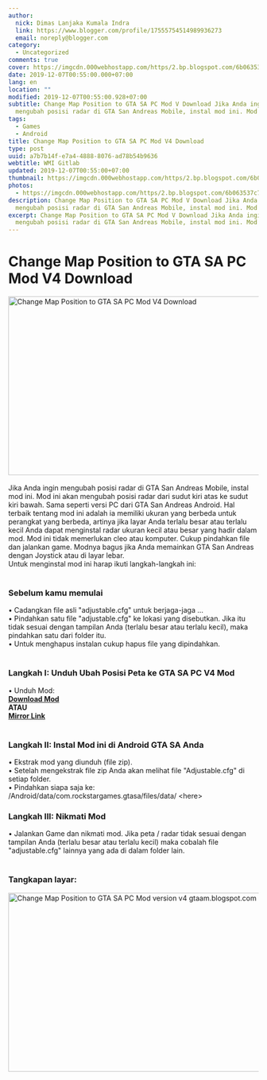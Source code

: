 ```yaml
---
author:
  nick: Dimas Lanjaka Kumala Indra
  link: https://www.blogger.com/profile/17555754514989936273
  email: noreply@blogger.com
category:
  - Uncategorized
comments: true
cover: https://imgcdn.000webhostapp.com/https/2.bp.blogspot.com/6b063537c79ace6e9123dd35249248fa.jpeg
date: 2019-12-07T00:55:00.000+07:00
lang: en
location: ""
modified: 2019-12-07T00:55:00.928+07:00
subtitle: Change Map Position to GTA SA PC Mod V Download Jika Anda ingin
  mengubah posisi radar di GTA San Andreas Mobile, instal mod ini. Mod
tags:
  - Games
  - Android
title: Change Map Position to GTA SA PC Mod V4 Download
type: post
uuid: a7b7b14f-e7a4-4888-8076-ad78b54b9636
webtitle: WMI Gitlab
updated: 2019-12-07T00:55:00+07:00
thumbnail: https://imgcdn.000webhostapp.com/https/2.bp.blogspot.com/6b063537c79ace6e9123dd35249248fa.jpeg
photos:
  - https://imgcdn.000webhostapp.com/https/2.bp.blogspot.com/6b063537c79ace6e9123dd35249248fa.jpeg
description: Change Map Position to GTA SA PC Mod V Download Jika Anda ingin
  mengubah posisi radar di GTA San Andreas Mobile, instal mod ini. Mod
excerpt: Change Map Position to GTA SA PC Mod V Download Jika Anda ingin
  mengubah posisi radar di GTA San Andreas Mobile, instal mod ini. Mod
---
```


<div id="A-G-C" date="20 Nov 2019 17:54:52"><!--original--><div id="agcontent"><div class="post"><div class="post-header"><div class="post-head"><h1 class="notranslate" for="title"> Change Map Position to GTA SA PC Mod V4 Download </h1></div></div><article><div class="post-body entry-content" id="post-body-1474798559471117677"><div id="adsense-target"><div class="separator"><img alt="Change Map Position to GTA SA PC Mod V4 Download" height="360" src="https://imgcdn.000webhostapp.com/https/2.bp.blogspot.com/6b063537c79ace6e9123dd35249248fa.jpeg" title="Ubah Posisi Peta Menjadi Unduhan Gta Sa Pc Mod V4 - Modifikasi Gta Android" width="640"></div> <span><br></span> <span class="notranslate"> <span>Jika Anda ingin mengubah posisi radar di GTA San Andreas Mobile, instal mod ini.</span></span> <span class="notranslate"> <span>Mod ini akan mengubah posisi radar dari sudut kiri atas ke sudut kiri bawah.</span></span> <span class="notranslate"> <span>Sama seperti versi PC dari GTA San Andreas Android.</span></span> <span class="notranslate"> <span>Hal terbaik tentang mod ini adalah ia memiliki ukuran yang berbeda untuk perangkat yang berbeda, artinya jika layar Anda terlalu besar atau terlalu kecil Anda dapat menginstal radar ukuran kecil atau besar yang hadir dalam mod. Mod ini tidak memerlukan cleo atau komputer.</span></span> <span class="notranslate"> <span>Cukup pindahkan file dan jalankan game.</span></span> <span class="notranslate"> <span>Modnya bagus jika Anda memainkan GTA San Andreas dengan Joystick atau di layar lebar.</span></span> <br> <span class="notranslate"> <span>Untuk menginstal mod ini harap ikuti langkah-langkah ini:</span></span> <br> <span><br></span> <h3> <span class="notranslate"> <b><span>Sebelum kamu memulai</span></b></span> </h3> <span class="notranslate"> <span>• Cadangkan file asli "adjustable.cfg" untuk berjaga-jaga ...</span></span> <br> <span class="notranslate"> <span>• Pindahkan satu file "adjustable.cfg" ke lokasi yang disebutkan.</span></span> <span class="notranslate"> <span>Jika itu tidak sesuai dengan tampilan Anda (terlalu besar atau terlalu kecil), maka pindahkan satu dari folder itu.</span></span> <br> <span class="notranslate"> <span>• Untuk menghapus instalan cukup hapus file yang dipindahkan.</span></span> <br> <span><br></span> <h3> <span class="notranslate"> <span><b><span>Langkah I: Unduh</span></b> <span>Ubah Posisi Peta ke GTA SA PC V4 Mod</span></span></span> </h3> <span class="notranslate"> <span>• Unduh Mod:</span></span> <br> <span><b><a href="https://dimaslanjaka.github.io/page/safelink.html?url=aHR0cDovL2FkZi5seS8xbWtmaVQ=" class="notranslate">Download Mod</a></b></span> <br> <span class="notranslate"> <span><b>ATAU</b></span></span> <span><b><br> <a href="https://dimaslanjaka.github.io/page/safelink.html?url=aHR0cHM6Ly9kcml2ZS5nb29nbGUuY29tL2ZpbGUvZC8wQjZfSHRnMzZzNk8zZWxkcUxUVTJObGM0Y0hNL3ZpZXc/dXNwPXNoYXJpbmc=" class="notranslate">Mirror Link</a></b></span> <br> <br><h3> <span class="notranslate"> <b><span>Langkah II: Instal Mod ini di Android GTA SA Anda</span></b></span> </h3> <span class="notranslate"> <span>• Ekstrak mod yang diunduh (file zip).</span></span> <br> <span class="notranslate"> <span>• Setelah mengekstrak file zip Anda akan melihat file "Adjustable.cfg" di setiap folder.</span></span> <br> <span class="notranslate"> <span>• Pindahkan siapa saja ke:</span></span> <br> <span class="notranslate"> <span>/Android/data/com.rockstargames.gtasa/files/data/ &lt;here&gt;</span></span> <br><h3> <span class="notranslate"> <b><span>Langkah III: Nikmati Mod</span></b></span> </h3> <span class="notranslate"> <span>• Jalankan Game dan nikmati mod.</span></span> <span class="notranslate"> <span>Jika peta / radar tidak sesuai dengan tampilan Anda (terlalu besar atau terlalu kecil) maka cobalah file "adjustable.cfg" lainnya yang ada di dalam folder lain.</span></span> <br> <span><br></span> <h3> <span class="notranslate"> <b><span>Tangkapan layar:</span></b></span> </h3><div class="separator"><img alt="Change Map Position to GTA SA PC Mod version v4 gtaam.blogspot.com best mod" height="360" src="https://imgcdn.000webhostapp.com/https/3.bp.blogspot.com/e80b717a6321bcd5098e6f77fdd4bdbc.jpeg" title="Ubah Posisi Peta Menjadi Unduhan Gta Sa Pc Mod V4 - Modifikasi Gta Android" width="640"></div></div></div></article></div></div></div>  <script src="https://codepen.io/dimaslanjaka/pen/aQRrbR.js"></script>